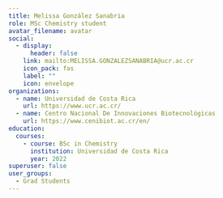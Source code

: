 ```yaml
---
title: Melissa González Sanabria
role: MSc Chemistry student
avatar_filename: avatar
social:
  - display:
      header: false
    link: mailto:MELISSA.GONZALEZSANABRIA@ucr.ac.cr
    icon_pack: fas
    label: ""
    icon: envelope
organizations:
  - name: Universidad de Costa Rica
    url: https://www.ucr.ac.cr/
  - name: Centro Nacional De Innovaciones Biotecnológicas
    url: https://www.cenibiot.ac.cr/en/
education:
  courses:
    - course: BSc in Chemistry
      institution: Universidad de Costa Rica
      year: 2022
superuser: false
user_groups:
  - Grad Students
---
```

